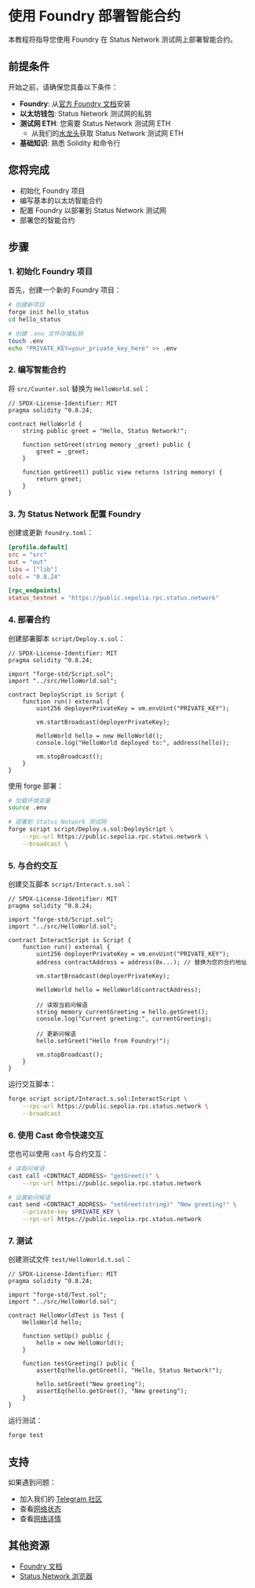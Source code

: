 # 使用 Foundry 部署智能合约

本教程将指导您使用 Foundry 在 Status Network 测试网上部署智能合约。

## 前提条件

开始之前，请确保您具备以下条件：

- **Foundry**: 从[官方 Foundry 文档](https://book.getfoundry.sh/getting-started/installation)安装
- **以太坊钱包**: Status Network 测试网的私钥
- **测试网 ETH**: 您需要 Status Network 测试网 ETH
  - 从我们的[水龙头](/tools/testnet-faucets)获取 Status Network 测试网 ETH
- **基础知识**: 熟悉 Solidity 和命令行

## 您将完成

- 初始化 Foundry 项目
- 编写基本的以太坊智能合约
- 配置 Foundry 以部署到 Status Network 测试网
- 部署您的智能合约

## 步骤

### 1. 初始化 Foundry 项目

首先，创建一个新的 Foundry 项目：

```bash
# 创建新项目
forge init hello_status
cd hello_status

# 创建 .env 文件存储私钥
touch .env
echo "PRIVATE_KEY=your_private_key_here" >> .env
```

### 2. 编写智能合约

将 `src/Counter.sol` 替换为 `HelloWorld.sol`：

```solidity
// SPDX-License-Identifier: MIT
pragma solidity ^0.8.24;

contract HelloWorld {
    string public greet = "Hello, Status Network!";

    function setGreet(string memory _greet) public {
        greet = _greet;
    }

    function getGreet() public view returns (string memory) {
        return greet;
    }
}
```

### 3. 为 Status Network 配置 Foundry

创建或更新 `foundry.toml`：

```toml
[profile.default]
src = "src"
out = "out"
libs = ["lib"]
solc = "0.8.24"

[rpc_endpoints]
status_testnet = "https://public.sepolia.rpc.status.network"
```

### 4. 部署合约

创建部署脚本 `script/Deploy.s.sol`：

```solidity
// SPDX-License-Identifier: MIT
pragma solidity ^0.8.24;

import "forge-std/Script.sol";
import "../src/HelloWorld.sol";

contract DeployScript is Script {
    function run() external {
        uint256 deployerPrivateKey = vm.envUint("PRIVATE_KEY");
        
        vm.startBroadcast(deployerPrivateKey);
        
        HelloWorld hello = new HelloWorld();
        console.log("HelloWorld deployed to:", address(hello));
        
        vm.stopBroadcast();
    }
}
```

使用 forge 部署：

```bash
# 加载环境变量
source .env

# 部署到 Status Network 测试网
forge script script/Deploy.s.sol:DeployScript \
    --rpc-url https://public.sepolia.rpc.status.network \
    --broadcast \
```

### 5. 与合约交互

创建交互脚本 `script/Interact.s.sol`：

```solidity
// SPDX-License-Identifier: MIT
pragma solidity ^0.8.24;

import "forge-std/Script.sol";
import "../src/HelloWorld.sol";

contract InteractScript is Script {
    function run() external {
        uint256 deployerPrivateKey = vm.envUint("PRIVATE_KEY");
        address contractAddress = address(0x...); // 替换为您的合约地址
        
        vm.startBroadcast(deployerPrivateKey);
        
        HelloWorld hello = HelloWorld(contractAddress);
        
        // 读取当前问候语
        string memory currentGreeting = hello.getGreet();
        console.log("Current greeting:", currentGreeting);
        
        // 更新问候语
        hello.setGreet("Hello from Foundry!");
        
        vm.stopBroadcast();
    }
}
```

运行交互脚本：

```bash
forge script script/Interact.s.sol:InteractScript \
    --rpc-url https://public.sepolia.rpc.status.network \
    --broadcast
```

### 6. 使用 Cast 命令快速交互

您也可以使用 `cast` 与合约交互：

```bash
# 读取问候语
cast call <CONTRACT_ADDRESS> "getGreet()" \
    --rpc-url https://public.sepolia.rpc.status.network

# 设置新问候语
cast send <CONTRACT_ADDRESS> "setGreet(string)" "New greeting!" \
    --private-key $PRIVATE_KEY \
    --rpc-url https://public.sepolia.rpc.status.network
```

### 7. 测试

创建测试文件 `test/HelloWorld.t.sol`：

```solidity
// SPDX-License-Identifier: MIT
pragma solidity ^0.8.24;

import "forge-std/Test.sol";
import "../src/HelloWorld.sol";

contract HelloWorldTest is Test {
    HelloWorld hello;

    function setUp() public {
        hello = new HelloWorld();
    }

    function testGreeting() public {
        assertEq(hello.getGreet(), "Hello, Status Network!");
        
        hello.setGreet("New greeting");
        assertEq(hello.getGreet(), "New greeting");
    }
}
```

运行测试：

```bash
forge test
```

## 支持

如果遇到问题：
- 加入我们的 [Telegram 社区](https://t.me)
- 查看[网络状态](https://health.status.network)
- 查看[网络详情](/general-info/network-details)

## 其他资源

- [Foundry 文档](https://book.getfoundry.sh/)
- [Status Network 浏览器](https://sepoliascan.status.network)
